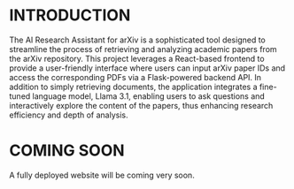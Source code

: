 # INTRODUCTION

The AI Research Assistant for arXiv is a sophisticated tool designed to streamline the process of retrieving and analyzing academic papers from the arXiv repository. This project leverages a React-based frontend to provide a user-friendly interface where users can input arXiv paper IDs and access the corresponding PDFs via a Flask-powered backend API. In addition to simply retrieving documents, the application integrates a fine-tuned language model, Llama 3.1, enabling users to ask questions and interactively explore the content of the papers, thus enhancing research efficiency and depth of analysis.

# COMING SOON

A fully deployed website will be coming very soon.
